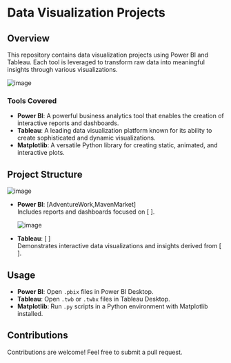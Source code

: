 # Data Visualization Projects

## Overview
 This repository contains data visualization projects using Power BI and Tableau. Each tool is leveraged to transform raw data into meaningful insights through various visualizations.

![image](https://github.com/user-attachments/assets/121ad2f5-4728-4c56-a6c2-8cda4ce061e6)

### Tools Covered
- **Power BI**: A powerful business analytics tool that enables the creation of interactive reports and dashboards.
- **Tableau**: A leading data visualization platform known for its ability to create sophisticated and dynamic visualizations.
- **Matplotlib**: A versatile Python library for creating static, animated, and interactive plots.


## Project Structure
 ![image](https://github.com/user-attachments/assets/7cf92dcb-c424-41bd-bd96-9c8a563d2a05)

- **Power BI**: [AdventureWork,MavenMarket]  
   Includes reports and dashboards focused on [ ].

  ![image](https://github.com/user-attachments/assets/46472e89-2dad-4707-b0a5-258d739cf469)

- **Tableau**: [ ]  
  Demonstrates interactive data visualizations and insights derived from [ ].

## Usage
- **Power BI**: Open `.pbix` files in Power BI Desktop.
- **Tableau**: Open `.twb` or `.twbx` files in Tableau Desktop.
- **Matplotlib**: Run `.py` scripts in a Python environment with Matplotlib installed.

## Contributions
Contributions are welcome! Feel free to submit a pull request.
